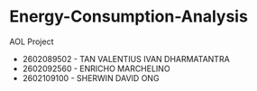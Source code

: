 # Energy-Consumption-Analysis
AOL Project

- 2602089502 - TAN VALENTIUS IVAN DHARMATANTRA 
- 2602092560 - ENRICHO MARCHELINO  
- 2602109100 - SHERWIN DAVID ONG
